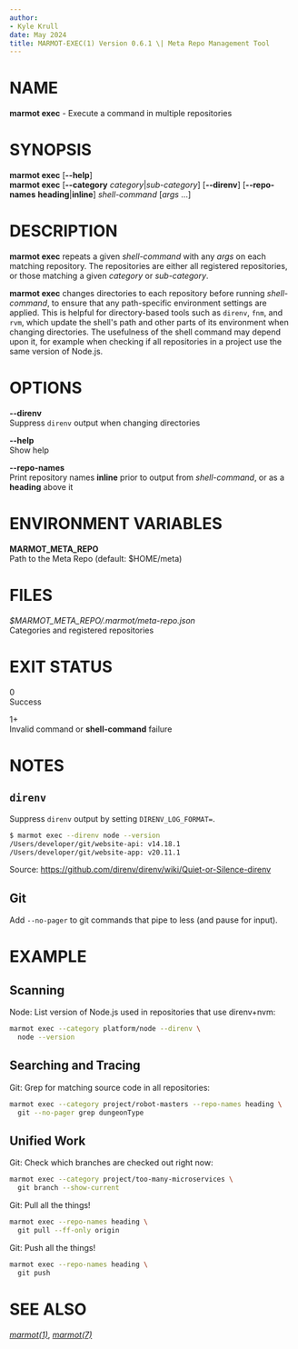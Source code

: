 ```yaml
---
author:
- Kyle Krull
date: May 2024
title: MARMOT-EXEC(1) Version 0.6.1 \| Meta Repo Management Tool
---
```


# NAME

**marmot exec** - Execute a command in multiple repositories

# SYNOPSIS

**marmot exec** \[**\--help**\]\
**marmot exec** \[**\--category** *category*\|*sub-category*\]
\[**\--direnv**\] \[**\--repo-names** **heading**\|**inline**\]
*shell-command* \[*args* ...\]

# DESCRIPTION

**marmot exec** repeats a given *shell-command* with any *args* on each
matching repository. The repositories are either all registered
repositories, or those matching a given *category* or *sub-category*.

**marmot exec** changes directories to each repository before running
*shell-command*, to ensure that any path-specific environment settings
are applied. This is helpful for directory-based tools such as `direnv`,
`fnm`, and `rvm`, which update the shell's path and other parts of its
environment when changing directories. The usefulness of the shell
command may depend upon it, for example when checking if all
repositories in a project use the same version of Node.js.

# OPTIONS

**\--direnv**  
Suppress `direnv` output when changing directories

**\--help**  
Show help

**\--repo-names**  
Print repository names **inline** prior to output from *shell-command*,
or as a **heading** above it

# ENVIRONMENT VARIABLES

**MARMOT_META_REPO**  
Path to the Meta Repo (default: \$HOME/meta)

# FILES

*\$MARMOT_META_REPO/.marmot/meta-repo.json*  
Categories and registered repositories

# EXIT STATUS

0  
Success

1+  
Invalid command or **shell-command** failure

# NOTES

## `direnv`

Suppress `direnv` output by setting `DIRENV_LOG_FORMAT=`.

``` sh
$ marmot exec --direnv node --version
/Users/developer/git/website-api: v14.18.1
/Users/developer/git/website-app: v20.11.1
```

Source: <https://github.com/direnv/direnv/wiki/Quiet-or-Silence-direnv>

## Git

Add `--no-pager` to git commands that pipe to less (and pause for
input).

# EXAMPLE

## Scanning

Node: List version of Node.js used in repositories that use direnv+nvm:

``` sh
marmot exec --category platform/node --direnv \
  node --version
```

## Searching and Tracing

Git: Grep for matching source code in all repositories:

``` sh
marmot exec --category project/robot-masters --repo-names heading \
  git --no-pager grep dungeonType
```

## Unified Work

Git: Check which branches are checked out right now:

``` sh
marmot exec --category project/too-many-microservices \
  git branch --show-current
```

Git: Pull all the things!

``` sh
marmot exec --repo-names heading \
  git pull --ff-only origin
```

Git: Push all the things!

``` sh
marmot exec --repo-names heading \
  git push
```

# SEE ALSO

[*marmot(1)*](./marmot.1.md), [*marmot(7)*](./marmot.7.md)
